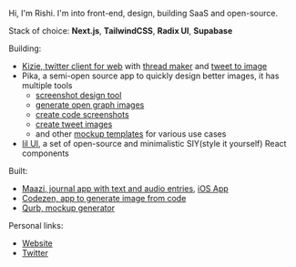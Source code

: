 Hi, I'm Rishi. I'm into front-end, design, building SaaS and open-source.

Stack of choice: **Next.js**, **TailwindCSS**, **Radix UI**, **Supabase**

Building:
- [Kizie, twitter client for web](https://kizie.co) with [thread maker](https://kizie.co/compose) and [tweet to image](https://kizie.co/tools/twitter-image)
- Pika, a semi-open source app to quickly design better images, it has multiple tools
  - [screenshot design tool](https://pika.style)
  - [generate open graph images](https://pika.style/open-graph-generator)
  - [create code screenshots](https://pika.style/templates/web/code-image)
  - [create tweet images](https://pika.style/templates/web/tweet-image)
  - and other [mockup templates](https://pika.style/templates) for various use cases
- [lil UI](https://lil.rishimohan.me), a set of open-source and minimalistic SIY(style it yourself) React components

Built:
- [Maazi, journal app with text and audio entries](https://maazi.vercel.app), [iOS App](https://apps.apple.com/us/app/maazi-personal-diary/id1535320472)
- [Codezen, app to generate image from code](https://codezen.rishimohan.me)
- [Qurb, mockup generator](https://qurb.rishimohan.me)

Personal links:
- [Website](https://rishimohan.me)
- [Twitter](https://twitter.com/thelifeofrishi)
